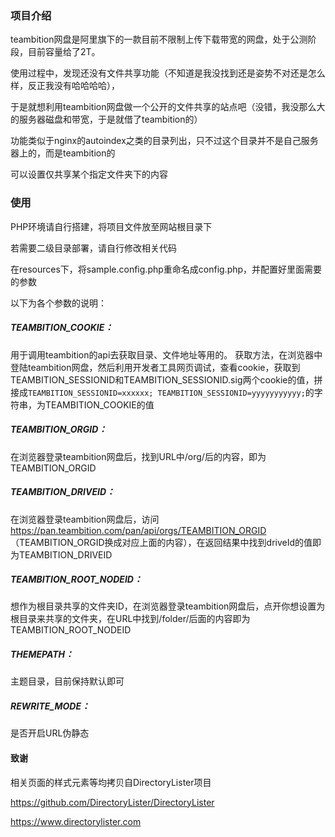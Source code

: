 ### 项目介绍

teambition网盘是阿里旗下的一款目前不限制上传下载带宽的网盘，处于公测阶段，目前容量给了2T。

使用过程中，发现还没有文件共享功能（不知道是我没找到还是姿势不对还是怎么样，反正我没有哈哈哈哈），

于是就想利用teambition网盘做一个公开的文件共享的站点吧（没错，我没那么大的服务器磁盘和带宽，于是就借了teambition的）

功能类似于nginx的autoindex之类的目录列出，只不过这个目录并不是自己服务器上的，而是teambition的

可以设置仅共享某个指定文件夹下的内容



### 使用

PHP环境请自行搭建，将项目文件放至网站根目录下

若需要二级目录部署，请自行修改相关代码

在resources下，将sample.config.php重命名成config.php，并配置好里面需要的参数



以下为各个参数的说明：



##### TEAMBITION_COOKIE：

用于调用teambition的api去获取目录、文件地址等用的。
获取方法，在浏览器中登陆teambition网盘，然后利用开发者工具网页调试，查看cookie，获取到TEAMBITION_SESSIONID和TEAMBITION_SESSIONID.sig两个cookie的值，拼接成`TEAMBITION_SESSIONID=xxxxxx; TEAMBITION_SESSIONID=yyyyyyyyyyy;`的字符串，为TEAMBITION_COOKIE的值



##### TEAMBITION_ORGID：

在浏览器登录teambition网盘后，找到URL中/org/后的内容，即为TEAMBITION_ORGID



##### TEAMBITION_DRIVEID：

在浏览器登录teambition网盘后，访问 https://pan.teambition.com/pan/api/orgs/TEAMBITION_ORGID （TEAMBITION_ORGID换成对应上面的内容），在返回结果中找到driveId的值即为TEAMBITION_DRIVEID



##### TEAMBITION_ROOT_NODEID：

想作为根目录共享的文件夹ID，在浏览器登录teambition网盘后，点开你想设置为根目录来共享的文件夹，在URL中找到/folder/后面的内容即为TEAMBITION_ROOT_NODEID



##### THEMEPATH：

主题目录，目前保持默认即可



##### REWRITE_MODE：

是否开启URL伪静态



#### 致谢

相关页面的样式元素等均拷贝自DirectoryLister项目

https://github.com/DirectoryLister/DirectoryLister

https://www.directorylister.com



